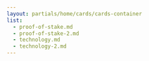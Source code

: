 ```yaml
---
layout: partials/home/cards/cards-container
list:
  - proof-of-stake.md
  - proof-of-stake-2.md
  - technology.md
  - technology-2.md
---
```

